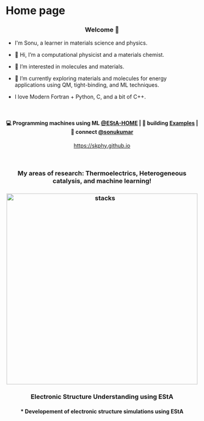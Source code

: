 # Home page

<h3 align="center"> Welcome 👋</h3>

<p align="center"> 
  
- I'm Sonu, a learner in materials science and physics. 
  
- 👋 Hi, I’m a computational physicist and a materials chemist. 
  
- 👀 I’m interested in molecules and materials. 
  
- 🌱 I’m currently exploring materials and molecules for energy applications using QM, tight-binding, and ML techniques.
  
- I love Modern Fortran + Python, C, and a bit of C++. 
</p>

<br/>

<h4 align="center">
💻 Programming machines using ML <a href="https://skphy.github.io/esta/html/index.html">@EStA-HOME</a> | 🌱 building <a href="https://skphy.github.io/esta/html/file3.html">Examples</a> | 💬 connect <a href="https://twitter.com/sonukumar">@sonukumar</a>
</h4>
<p  align="center">
<a href="https://skphy.github.io/">https://skphy.github.io</a>
</p>

<br/>
<h3 align="center">
My areas of research: Thermoelectrics, Heterogeneous catalysis, and machine learning!
</h3>


<h3 align="center">
<img src="https://skphy.github.io/esta/html/_images/esta_logo_general1_1.png" alt="stacks" width=500/>
</h3>

<h3 align="center">
  Electronic Structure Understanding using EStA  
  <br/>
  <h4 align="center">
    * Developement of electronic structure simulations using EStA
  </h4>
  
</h3> 
